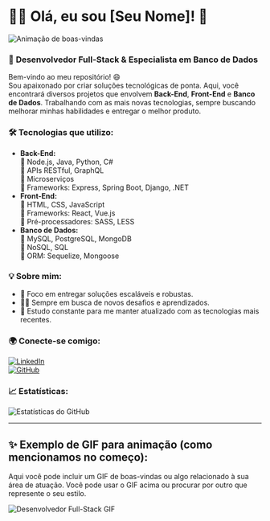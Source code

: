 # 👨‍💻 Olá, eu sou [Seu Nome]! 👾

![Animação de boas-vindas](https://media.giphy.com/media/v1.Y2lkPTc5MGI3NjExYjlhZDg4OGNkM2JjY2VkY2ZjZjViNmM1YzYzZDg4M2Q5NzYzMWEwOSZlcD12Mw/g3gg4WGF8y5J1e9QQp/giphy.gif)

### 🚀 **Desenvolvedor Full-Stack & Especialista em Banco de Dados**

Bem-vindo ao meu repositório! 😄  
Sou apaixonado por criar soluções tecnológicas de ponta. Aqui, você encontrará diversos projetos que envolvem **Back-End**, **Front-End** e **Banco de Dados**. Trabalhando com as mais novas tecnologias, sempre buscando melhorar minhas habilidades e entregar o melhor produto.

### 🛠️ **Tecnologias que utilizo:**
- **Back-End:**  
  🔹 Node.js, Java, Python, C#  
  🔹 APIs RESTful, GraphQL  
  🔹 Microserviços  
  🔹 Frameworks: Express, Spring Boot, Django, .NET  
- **Front-End:**  
  🔹 HTML, CSS, JavaScript  
  🔹 Frameworks: React, Vue.js  
  🔹 Pré-processadores: SASS, LESS  
- **Banco de Dados:**  
  🔹 MySQL, PostgreSQL, MongoDB  
  🔹 NoSQL, SQL  
  🔹 ORM: Sequelize, Mongoose  

### 💡 **Sobre mim:**

- 🎯 Foco em entregar soluções escaláveis e robustas.
- 🧑‍🏫 Sempre em busca de novos desafios e aprendizados.
- 🌱 Estudo constante para me manter atualizado com as tecnologias mais recentes.

### 🌍 **Conecte-se comigo:**
[![LinkedIn](https://img.shields.io/badge/LinkedIn-blue?logo=linkedin&logoColor=white)](https://www.linkedin.com/in/seu-linkedin)  
[![GitHub](https://img.shields.io/badge/GitHub-black?logo=github&logoColor=white)](https://github.com/seu-github)

### 📈 **Estatísticas:**

![Estatísticas do GitHub](https://github-readme-stats.vercel.app/api?username=seu-github&show_icons=true&hide_title=true&count_private=true&hide=prs&theme=radical)

---

## ✨ **Exemplo de GIF para animação (como mencionamos no começo):**

Aqui você pode incluir um GIF de boas-vindas ou algo relacionado à sua área de atuação. Você pode usar o GIF acima ou procurar por outro que represente o seu estilo.

![Desenvolvedor Full-Stack GIF](https://media.giphy.com/media/d31w2psGqL2kuxv6/giphy.gif)
